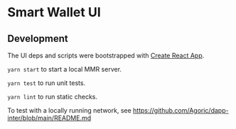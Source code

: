 # Smart Wallet UI

## Development

The UI deps and scripts were bootstrapped with [Create React App](https://github.com/facebook/create-react-app).

`yarn start` to start a local MMR server.

`yarn test` to run unit tests.

`yarn lint` to run static checks.

To test with a locally running network, see https://github.com/Agoric/dapp-inter/blob/main/README.md
